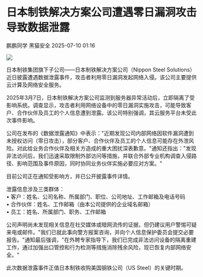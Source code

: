 #  日本制铁解决方案公司遭遇零日漏洞攻击导致数据泄露  
鹏鹏同学  黑猫安全   2025-07-10 01:16  
  
![](https://mmbiz.qpic.cn/sz_mmbiz_png/8dBEfDPEceicL21TCm5IpfjdqFM7Q9l0zQbMeZHBSibH05JDhZhBjSfaIDo4Ob8Gywh34zloWiaNK7PrmR20tjz5A/640?wx_fmt=png&from=appmsg "")  
  
日本制铁集团旗下子公司——日本制铁解决方案公司（Nippon Steel Solutions）近日披露遭遇数据泄露事件，攻击者利用零日漏洞发起网络入侵。该公司主要提供云计算及网络安全服务。  
  
2025年3月7日，日本制铁解决方案公司监测到服务器异常活动后，立即隔离了受影响系统。调查显示，攻击者利用网络设备中的零日漏洞实施攻击，可能导致客户、合作伙伴及员工的个人信息遭到泄露。该公司特别强调，其云服务平台未受此次事件影响。  
  
公司在发布的《数据泄露通知》中表示："近期发现公司内部网络因软件漏洞遭到未授权访问（零日攻击），部分客户、合作伙伴及员工的个人信息可能存在外泄风险。对此给业务合作伙伴及相关方造成的重大困扰深表歉意。"通知还指出："发现非法访问后，我们迅速采取限制外部访问等措施，并联合外部专业机构调查入侵路径、影响范围及事件原因，同时协同业务伙伴实施必要应对方案。"  
  
目前公司正在通知受影响方，并已公开披露事件详情。  
  
泄露信息涉及三类群体：  
• 客户：姓名、公司名称、所属部门、职位、公司地址、工作邮箱及电话号码  
• 合作伙伴：姓名、工作邮箱（由本公司提供的企业域名邮箱）  
• 员工：姓名、所属部门、职务、工作邮箱  
  
公司声明尚未发现相关信息在社交媒体或暗网流传的证据，但仍建议用户警惕可疑来电或邮件。"我们已就此事向警方报案咨询，并向个人信息保护委员会提交必要报告。"通知最后强调，"在外聘专家指导下，我们已完成非法访问设备的隔离重建工作，通过加强出口管控和行为检测等措施消除残余风险，现已恢复内部网络安全。"  
  
此次数据泄露事件正值日本制铁收购美国钢铁公司（US Steel）的关键时期。  
  
  
